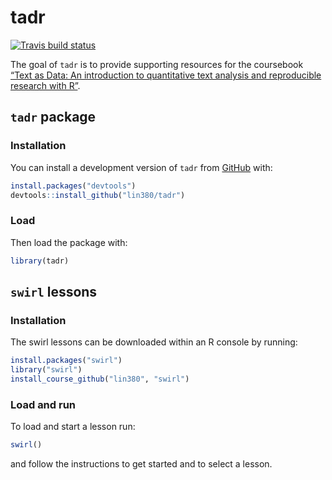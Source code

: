 
<!-- README.md is generated from README.Rmd. Please edit that file -->

# tadr

<!-- badges: start -->

[![Travis build
status](https://travis-ci.com/lin380/tadr.svg?branch=master)](https://travis-ci.com/lin380/tadr)
<!-- badges: end -->

The goal of `tadr` is to provide supporting resources for the coursebook
[“Text as Data: An introduction to quantitative text analysis and
reproducible research with R”](https://lin380.github.io/coursebook/).

## `tadr` package

### Installation

<!-- You can install the released version of tadr from [CRAN](https://CRAN.R-project.org) with: -->

You can install a development version of `tadr` from
[GitHub](https://github.com/) with:

``` r
install.packages("devtools")
devtools::install_github("lin380/tadr")
```

### Load

Then load the package with:

``` r
library(tadr)
```

## `swirl` lessons

### Installation

The swirl lessons can be downloaded within an R console by running:

``` r
install.packages("swirl")
library("swirl")
install_course_github("lin380", "swirl")
```

### Load and run

To load and start a lesson run:

``` r
swirl()
```

and follow the instructions to get started and to select a lesson.
